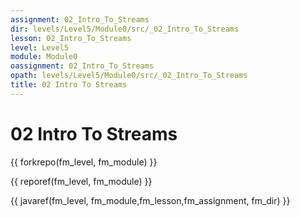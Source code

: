 ```yaml
---
assignment: 02_Intro_To_Streams
dir: levels/Level5/Module0/src/_02_Intro_To_Streams
lesson: 02_Intro_To_Streams
level: Level5
module: Module0
oassignment: 02_Intro_To_Streams
opath: levels/Level5/Module0/src/_02_Intro_To_Streams
title: 02 Intro To Streams
---
```

# 02 Intro To Streams

{{ forkrepo(fm_level, fm_module) }}

{{ reporef(fm_level, fm_module) }}




{{ javaref(fm_level, fm_module,fm_lesson,fm_assignment, fm_dir) }}

